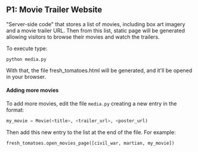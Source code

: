
## P1: Movie Trailer Website

"Server-side code" that stores a list of movies, including box art imagery and a movie trailer URL. 
Then from this list, static page will be generated allowing visitors to browse their movies and watch the trailers.

To execute type:

```
python media.py
```

With that, the file fresh_tomatoes.html will be generated, and it'll be opened in your browser.

#### Adding more movies

To add more movies, edit the file `media.py` creating a new entry in the format:

```python
my_movie = Movie(<title>, <trailer_url>, <poster_url)
```

Then add this new entry to the list at the end of the file.
For example:

```python
fresh_tomatoes.open_movies_page([civil_war, martian, my_movie])
```

